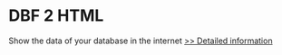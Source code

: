 # DBF 2 HTML
Show the data of your database in the internet
[>> Detailed information](https://secure.shareit.com/shareit/product.html?productid=300251148&affiliateid=200057808)